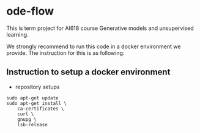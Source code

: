 # ode-flow
This is term project for AI618 course Generative models and unsupervised learning. 

We strongly recommend to run this code in a docker environment we provide. The instruction for this is as following:

## Instruction to setup a docker environment
- repository setups
```
sudo apt-get update
sudo apt-get install \
    ca-certificates \
    curl \
    gnupg \
    lsb-release

```


